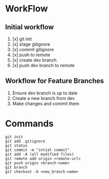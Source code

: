 # WorkFlow
## Initial workflow
1. [x] git init
2. [x] stage gitignore
3. [x] commit gitignore
4. [x] push to remote
5. [x] create dev branch
6. [x] push dev branch to remote

## Workflow for Feature Branches
1. Ensure dev branch is up to date
2. Create a new branch from dev
3. Make changes and commit them

# Commands

 ```
git init
git add .gitignore
git status
git commit -m "intial commit"
git add -A (all modified files)
git remote add origin <remote-url>
git push origin <branch-name>
git branch
git checkout -b <new_branch-name>
```
